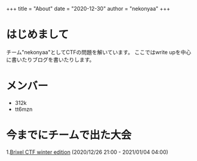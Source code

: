 +++
title = "About"
date = "2020-12-30"
author = "nekonyaa"
+++

# はじめまして

チーム"nekonyaa"としてCTFの問題を解いています。
ここではwrite upを中心に書いたりブログを書いたりします。

# メンバー
* 312k
* tt6mzn

# 今までにチームで出た大会
1.[Brixel CTF winter edition](https://ctf.brixel.space/) (2020/12/26 21:00 - 2021/01/04 04:00)

